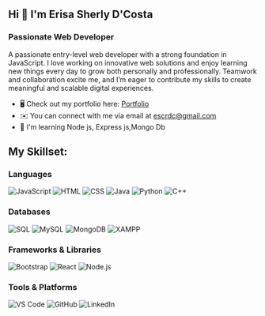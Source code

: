 ## Hi 👋 I'm Erisa Sherly D'Costa 

### Passionate Web Developer

A passionate entry-level web developer with a strong foundation in JavaScript. I love working on innovative web solutions and enjoy learning new things every day to grow both personally and professionally. Teamwork and collaboration excite me, and I’m eager to contribute my skills to create meaningful and scalable digital experiences.

- 🖥️ Check out my portfolio here: [Portfolio](https://sherlycosta.github.io/Personal-Portfolio/) 
- ✉️ You can connect with me via email at escrdc@gmail.com
- 🧠 I'm learning Node js, Express js,Mongo Db

## My Skillset: 

### Languages
![JavaScript](https://img.shields.io/badge/JavaScript-F7DF1E?logo=javascript&logoColor=black)
![HTML](https://img.shields.io/badge/HTML-E34F26?logo=html5&logoColor=white)
![CSS](https://img.shields.io/badge/CSS-1572B6?logo=css3&logoColor=white)
![Java](https://img.shields.io/badge/Java-007396?logo=java&logoColor=white)
![Python](https://img.shields.io/badge/Python-3776AB?logo=python&logoColor=white)
![C++](https://img.shields.io/badge/C++-00599C?logo=c%2B%2B&logoColor=white)

### Databases
![SQL](https://img.shields.io/badge/SQL-CC2927?logo=microsoft-sql-server&logoColor=white)
![MySQL](https://img.shields.io/badge/MySQL-4479A1?logo=mysql&logoColor=white)
![MongoDB](https://img.shields.io/badge/MongoDB-47A248?logo=mongodb&logoColor=white)
![XAMPP](https://img.shields.io/badge/XAMPP-FB7A24?logo=xampp&logoColor=white)

### Frameworks & Libraries
![Bootstrap](https://img.shields.io/badge/Bootstrap-7952B3?logo=bootstrap&logoColor=white)
![React](https://img.shields.io/badge/React-61DAFB?logo=react&logoColor=black)
![Node.js](https://img.shields.io/badge/Node.js-339933?logo=node.js&logoColor=white)

### Tools & Platforms
![VS Code](https://img.shields.io/badge/VS%20Code-0078D4?logo=visual-studio-code&logoColor=white)
![GitHub](https://img.shields.io/badge/GitHub-181717?logo=github&logoColor=white)
![LinkedIn](https://img.shields.io/badge/LinkedIn-0A66C2?logo=linkedin&logoColor=white)
